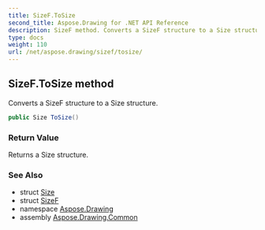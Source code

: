 ```yaml
---
title: SizeF.ToSize
second_title: Aspose.Drawing for .NET API Reference
description: SizeF method. Converts a SizeF structure to a Size structure
type: docs
weight: 110
url: /net/aspose.drawing/sizef/tosize/
---
```

## SizeF.ToSize method

Converts a SizeF structure to a Size structure.

```csharp
public Size ToSize()
```

### Return Value

Returns a Size structure.

### See Also

* struct [Size](../../size/)
* struct [SizeF](../)
* namespace [Aspose.Drawing](../../sizef/)
* assembly [Aspose.Drawing.Common](../../../)


